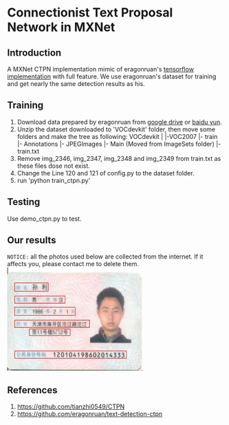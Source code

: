 # Connectionist Text Proposal Network in MXNet

## Introduction
A MXNet CTPN implementation mimic of eragonruan's [tensorflow implementation](https://github.com/eragonruan/text-detection-ctpn) with full feature. We use eragonruan's dataset for training and get nearly the same detection results as his.

## Training
1. Download data prepared by eragonruan from [google drive](https://drive.google.com/open?id=0B_WmJoEtfGhDRl82b1dJTjB2ZGc) or [baidu yun](https://pan.baidu.com/s/1kUNTl1l).
2. Unzip the dataset downloaded to 'VOCdevkit' folder, then move some folders and make the tree as following:
  VOCdevkit
     |
     |-VOC2007
        |- train
            |- Annotations
            |- JPEGImages
            |- Main (Moved from ImageSets folder)
                |- train.txt
3. Remove img_2346, img_2347, img_2348 and img_2349 from train.txt as these files dose not exist.
4. Change the Line 120 and 121 of config.py to the dataset folder.
5. run 'python train_ctpn.py'

## Testing
Use demo_ctpn.py to test.

## Our results
`NOTICE:` all the photos used below are collected from the internet. If it affects you, please contact me to delete them.
<img src="/results/demo.jpg" width=320 height=240 />

## References
1. https://github.com/tianzhi0549/CTPN
2. https://github.com/eragonruan/text-detection-ctpn